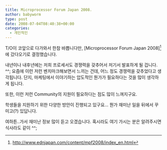 ```yaml
---
title: Microprocessor Forum Japan 2008.
author: babyworm
type: post
date: 2008-07-04T08:40:38+00:00
categories:
  - 개인적인
---
```

T/O이 코앞으로 다가와서 한참 바쁩니다만, [Microprocessor Forum Japan 2008][^1]에 갔다오기로 결정했습니다.

내년이나 내후년에는 저희 프로세서도 경쟁력을 갖추어서 저기서 발표하게 될 겁니다. ^^;
요즘에 이런 저런 벤치마크해보면서 느끼는 건데, 어느 정도 경쟁력을 갖추었다고 생각됩니다. 단지, 마케팅에서 이야기하는 압도적인 뭔가가 필요하다는 것을 많이 생각하게 됩니다.

또한, 이런 저런 Community의 지원이 필요하다는 점도 많이 느껴지구요.

학생들을 지원하기 위한 다양한 방안이 진행되고 있구요…
뭔가 재미난 일을 뒤에서 꾸미고(?) 있답니다.

여하튼..가서 재미난 정보 많이 듣고 오겠습니다.
혹시라도 여기 가시는 분은 알려주시면 식사라도 같이 ^^;

 [^1]: http://www.ednjapan.com/content/mpf2008/index_en.html
